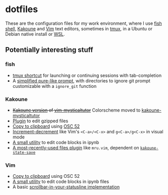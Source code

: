 # dotfiles

These are the configuration files for my work environment, where I use [fish
shell](https://fishshell.com), [Kakoune](https://kakoune.org) and
[Vim](https://www.vim.org) text editors, sometimes in
[tmux](https://github.com/tmux/tmux/wiki), in a Ubuntu or Debian native install
or [WSL](https://docs.microsoft.com/en-us/windows/wsl/about).

## Potentially interesting stuff
### fish
- [tmux shortcut](fish/functions/tm.fish) for launching or continuing sessions
  with tab-completion
- A [simplified pure-like prompt](fish/functions/fish_prompt.fish), with
  directories to ignore git prompt customizable with a `ignore_git` function

### Kakoune
- ~~[Kakoune version](kak/colors/mysticaltutor.kak) of
  [vim-mysticaltutor](https://github.com/caksoylar/vim-mysticaltutor)~~
  Colorscheme moved to [kakoune-mysticaltutor](https://github.com/caksoylar/kakoune-mysticaltutor)
- [Plugin](kak/autoload/gzip.kak) to edit gzipped files
- [Copy to clipboard](kak/autoload/clipboard.kak) using
  [OSC 52](https://discuss.kakoune.com/t/clipboard-integration-using-osc-52/)
- [Increment-decrement](kak/autoload/inc-dec.kak) like Vim's `<C-a>/<C-x>` and
  `g<C-a>/g<C-x>` in visual mode
- [A small utility](kak/autoload/ipynb.kak) to edit code blocks in ipynb
- [A most-recently-used files plugin](kak/autoload/mru.kak) like `mru.vim`, dependent
  on [`kakoune-state-save`](https://gitlab.com/Screwtapello/kakoune-state-save)

### Vim
- [Copy to clipboard](vim/vimrc#L165) using OSC 52
- [A small utility](vim/pack/self/start/vim-ipynb) to edit code blocks in ipynb
  files
- A basic [scrollbar-in-your-statusline
  implementation](vim/pack/self/start/scrollbar)

